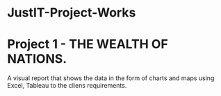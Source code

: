 # JustIT-Project-Works
# Project 1 - THE WEALTH OF NATIONS.
A visual report that shows the data in the  form of charts and maps using Excel,  Tableau to the cliens requirements.
